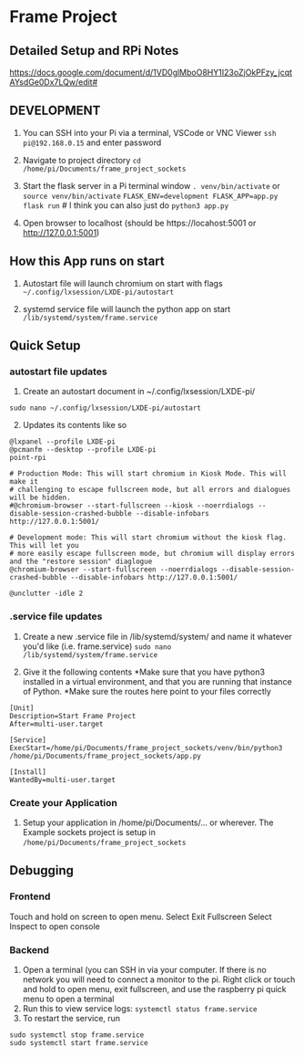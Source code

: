 # Frame Project

## Detailed Setup and RPi Notes
https://docs.google.com/document/d/1VD0glMboO8HY1I23oZjOkPFzy_jcqtAYsdGe0Dx7LQw/edit#


## DEVELOPMENT
1. You can SSH into your Pi via a terminal, VSCode or VNC Viewer
`ssh pi@192.168.0.15` and enter password

2. Navigate to project directory
`cd /home/pi/Documents/frame_project_sockets`

3. Start the flask server in a Pi terminal window
`. venv/bin/activate` or `source venv/bin/activate`
`FLASK_ENV=development FLASK_APP=app.py flask run` # I think you can also just do `python3 app.py`

4. Open browser to localhost (should be https://locahost:5001 or http://127.0.0.1:5001)

## How this App runs on start
1. Autostart file will launch chromium on start with flags
`~/.config/lxsession/LXDE-pi/autostart`

2. systemd service file will launch the python app on start
`/lib/systemd/system/frame.service`



## Quick Setup
### autostart file updates
1. Create an autostart document in ~/.config/lxsession/LXDE-pi/
```
sudo nano ~/.config/lxsession/LXDE-pi/autostart
```

2. Updates its contents like so
```
@lxpanel --profile LXDE-pi
@pcmanfm --desktop --profile LXDE-pi
point-rpi

# Production Mode: This will start chromium in Kiosk Mode. This will make it 
# challenging to escape fullscreen mode, but all errors and dialogues will be hidden.
#@chromium-browser --start-fullscreen --kiosk --noerrdialogs --disable-session-crashed-bubble --disable-infobars http://127.0.0.1:5001/

# Development mode: This will start chromium without the kiosk flag. This will let you
# more easily escape fullscreen mode, but chromium will display errors and the "restore session" diaglogue
@chromium-browser --start-fullscreen --noerrdialogs --disable-session-crashed-bubble --disable-infobars http://127.0.0.1:5001/

@unclutter -idle 2

```

### .service file updates
1. Create a new .service file in /lib/systemd/system/ and name it whatever you'd like (i.e. frame.service)
```sudo nano /lib/systemd/system/frame.service```

2. Give it the following contents
*Make sure that you have python3 installed in a virtual environment, and that you are running that instance of Python.
*Make sure the routes here point to your files correctly
```
[Unit] 
Description=Start Frame Project 
After=multi-user.target

[Service]
ExecStart=/home/pi/Documents/frame_project_sockets/venv/bin/python3 /home/pi/Documents/frame_project_sockets/app.py

[Install]
WantedBy=multi-user.target

```

### Create your Application
1. Setup your application in /home/pi/Documents/... or wherever.
The Example sockets project is setup in `/home/pi/Documents/frame_project_sockets`


## Debugging
### Frontend
Touch and hold on screen to open menu. 
Select Exit Fullscreen
Select Inspect to open console

### Backend
1. Open a terminal (you can SSH in via your computer. If there is no network you will need to connect a monitor to the pi. Right click or touch and hold to open menu, exit fullscreen, and use the raspberry pi quick menu to open a terminal
2. Run this to view service logs:
`systemctl status frame.service`
4. To restart the service, run
```
sudo systemctl stop frame.service
sudo systemctl start frame.service 
```
